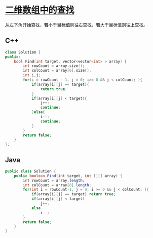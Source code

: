 # [二维数组中的查找](https://www.nowcoder.com/practice/abc3fe2ce8e146608e868a70efebf62e?tpId=13&tqId=11154&tPage=1&rp=1&ru=/ta/coding-interviews&qru=/ta/coding-interviews/question-ranking)

从左下角开始查找，若小于目标值则往右查找，若大于目标值则往上查找。

## C++

```C++
class Solution {
public:
    bool Find(int target, vector<vector<int> > array) {
        int rowCount = array.size();
        int colCount = array[0].size();
        int i,j;
        for(i = rowCount - 1, j = 0; i>= 0 && j < colCount; ){
            if(array[i][j] == target){
                return true;
            }
            if(array[i][j] < target){
                j++;
                continue;
            }else{
                i--;
                continue;
            }
        }
        return false;
    }
};
```

## Java

```java
public class Solution {
    public boolean Find(int target, int [][] array) {
        int rowCount = array.length;
        int colCount = array[0].length;
        for(int i = rowCount-1, j = 0; i >= 0 && j < colCount; ){
            if(array[i][j] == target) return true;
            if(array[i][j] < target)
                j++;
            else
                i--;
        }
        return false;
    }
}
```

